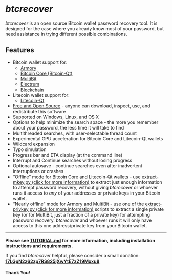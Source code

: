 # *btcrecover* #

*btcrecover* is an open source Bitcoin wallet password recovery tool. It is designed for the case where you already know most of your password, but need assistance in trying different possible combinations.

## Features ##

 * Bitcoin wallet support for:
     * [Armory](https://bitcoinarmory.com/)
     * [Bitcoin Core (Bitcoin-Qt)](https://bitcoinarmory.com/download/)
     * [MultiBit](https://multibit.org/)
     * [Electrum](https://electrum.org/)
     * [Blockchain](https://blockchain.info/wallet)
 * Litecoin wallet support for:
     * [Litecoin-Qt](https://litecoin.org/)
 * [Free and Open Source](http://en.wikipedia.org/wiki/Free_and_open-source_software) - anyone can download, inspect, use, and redistribute this software
 * Supported on Windows, Linux, and OS X
 * Options to help minimize the search space - the more you remember about your password, the less time it will take to find
 * Multithreaded searches, with user-selectable thread count
 * Experimental GPU acceleration for Bitcoin Core and Litecoin-Qt wallets
 * Wildcard expansion
 * Typo simulation
 * Progress bar and ETA display (at the command line)
 * Interrupt and Continue searches without losing progress
 * Optional autosave - continue searches even after inadvertent interruptions or crashes
 * “Offline” mode for Bitcoin Core and Litecoin-Qt wallets - use [extract-mkey.py (click for more information)](extract-mkey/README.md) to extract just enough information to attempt password recovery, without giving *btcrecover* or whoever runs it access to *any* of your addresses or private keys in your Bitcoin wallet.
 * “Nearly offline” mode for Armory and MultiBit - use one of the [extract-privkey.py (click for more information)](extract-privkey/README.md) scripts to extract a single private key (or for MultiBit, just a fraction of a private key) for attempting password recovery. *btcrecover* and whoever runs it will only have access to this one address/private key from your Bitcoin wallet.

----------

**Please see [TUTORIAL.md](TUTORIAL.md) for more information, including installation instructions and requirements.**

If you find *btcrecover* helpful, please consider a small donation:
**[17LGpN2z62zp7RS825jXwYtE7zZ19Mxxu8](bitcoin:17LGpN2z62zp7RS825jXwYtE7zZ19Mxxu8?label=btcrecover)**

#### Thank You! ####

